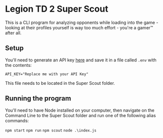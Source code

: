 # Legion TD 2 Super Scout

This is a CLI program for analyzing opponents while loading into the game - looking at their profiles yourself is way too much effort - you're a gamer™ after all.

## Setup

You'll need to generate an API key [here](https://developer.legiontd2.com/) and save it in a file called `.env` with the contents:

```env
API_KEY="Replace me with your API Key"
```

This file needs to be located in the Super Scout folder.

## Running the program

You'll need to have Node installed on your computer, then navigate on the Command Line to the Super Scout folder and run one of the following alias commands:

`npm start`
`npm run`
`npm scout`
`node .\index.js`
